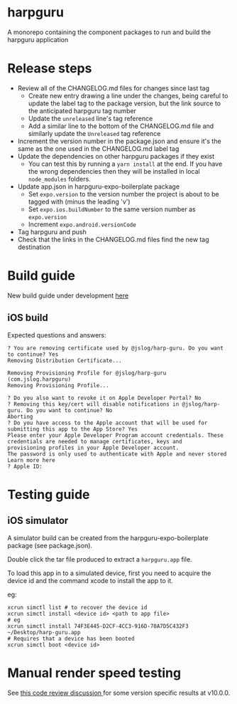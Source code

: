 # harpguru

A monorepo containing the component packages to run and build the harpguru application

# Release steps

- Review all of the CHANGELOG.md files for changes since last tag
  - Create new entry drawing a line under the changes, being careful to update the label tag to the package version, but the link source to the anticipated harpguru tag number
  - Update the `unreleased` line's tag reference
  - Add a similar line to the bottom of the CHANGELOG.md file and similarly update the `Unreleased` tag reference
- Increment the version number in the package.json and ensure it's the same as the one used in the CHANGELOG.md label tag
- Update the dependencies on other harpguru packages if they exist
  - You can test this by running a `yarn install` at the end. If you have the wrong dependencies then they will be installed in local `node_modules` folders.
- Update app.json in harpguru-expo-boilerplate package
  - Set `expo.version` to the version number the project is about to be tagged with (minus the leading 'v')
  - Set `expo.ios.buildNumber` to the same version number as `expo.version`
  - Increment `expo.android.versionCode`
- Tag harpguru and push
- Check that the links in the CHANGELOG.md files find the new tag destination

# Build guide

New build guide under development [ here ](./apps/harpguru-expo-boilerplate/README.md)

## iOS build

Expected questions and answers:

```
? You are removing certificate used by @jslog/harp-guru. Do you want to continue? Yes
Removing Distribution Certificate...

Removing Provisioning Profile for @jslog/harp-guru (com.jslog.harpguru)
Removing Provisioning Profile...

? Do you also want to revoke it on Apple Developer Portal? No
? Removing this key/cert will disable notifications in @jslog/harp-guru. Do you want to continue? No
Aborting
? Do you have access to the Apple account that will be used for submitting this app to the App Store? Yes
Please enter your Apple Developer Program account credentials. These credentials are needed to manage certificates, keys and
provisioning profiles in your Apple Developer account.
The password is only used to authenticate with Apple and never stored
Learn more here
? Apple ID:
```

# Testing guide

## iOS simulator

A simulator build can be created from the harpguru-expo-boilerplate package (see package.json).

Double click the tar file produced to extract a `harpguru.app` file.

To load this app in to a simulated device, first you need to acquire the device id and the command xcode to install the app to it.

eg:

```
xcrun simctl list # to recover the device id
xcrun simctl install <device id> <path to app file>
# eg
xcrun simctl install 74F3E445-D2CF-4CC3-916D-70A7D5C432F3 ~/Desktop/harp-guru.app
# Requires that a device has been booted
xcrun simctl boot <device id>
```

# Manual render speed testing

See [ this code review discussion ](https://github.com/js-jslog/harpguru/pull/133#discussion_r761787427) for some version specific results at v10.0.0.
